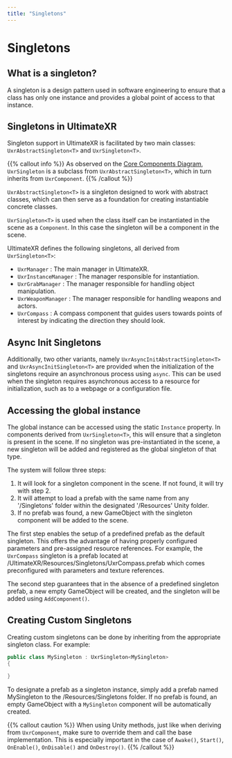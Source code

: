 ```yaml
---
title: "Singletons"
---
```


# Singletons

## What is a singleton?

A singleton is a design pattern used in software engineering to ensure that a class has only one instance and provides a global point of access to that instance.

## Singletons in UltimateXR

Singleton support in UltimateXR is facilitated by two main classes: `UxrAbstractSingleton<T>` and `UxrSingleton<T>`.

{{% callout info %}}
As observed on the [Core Components Diagram](/docs/programming-guide/architecture/core-components-diagram), `UxrSingleton` is a subclass from `UxrAbstractSingleton<T>`, which in turn inherits from `UxrComponent`.
{{% /callout %}}

`UxrAbstractSingleton<T>` is a singleton designed to work with abstract classes, which can then serve as a foundation for creating instantiable concrete classes.

`UxrSingleton<T>` is used when the class itself can be instantiated in the scene as a `Component`. In this case the singleton will be a component in the scene.

UltimateXR defines the following singletons, all derived from `UxrSingleton<T>`:
- `UxrManager` : The main manager in UltimateXR. 
- `UxrInstanceManager` : The manager responsible for instantiation.
- `UxrGrabManager` : The manager responsible for handling object manipulation.
- `UxrWeaponManager` : The manager responsible for handling weapons and actors.
- `UxrCompass` : A compass component that guides users towards points of interest by indicating the direction they should look.

## Async Init Singletons

Additionally, two other variants, namely `UxrAsyncInitAbstractSingleton<T>` and `UxrAsyncInitSingleton<T>` are provided when the initialization of the singletons require an asynchronous process using `async`.
This can be used when the singleton requires asynchronous access to a resource for initialization, such as to a webpage or a configuration file.

## Accessing the global instance

The global instance can be accessed using the static `Instance` property. In components derived from `UxrSingleton<T>`, this will ensure that a singleton is present in the scene. If no singleton was pre-instantiated in the scene, a new singleton will be added and registered as the global singleton of that type.

The system will follow three steps:
1. It will look for a singleton component in the scene. If not found, it will try with step 2.
2. It will attempt to load a prefab with the same name from any '/Singletons' folder within the designated '/Resources' Unity folder.
3. If no prefab was found, a new GameObject with the singleton component will be added to the scene.

The first step enables the setup of a predefined prefab as the default singleton. This offers the advantage of having properly configured parameters and pre-assigned resource references.
For example, the `UxrCompass` singleton is a prefab located at /UltimateXR/Resources/Singletons/UxrCompass.prefab which comes preconfigured with parameters and texture references.

The second step guarantees that in the absence of a predefined singleton prefab, a new empty GameObject will be created, and the singleton will be added using `AddComponent()`.

## Creating Custom Singletons

Creating custom singletons can be done by inheriting from the appropriate singleton class. For example:

```c#
public class MySingleton : UxrSingleton<MySingleton>
{

}
```

To designate a prefab as a singleton instance, simply add a prefab named MySingleton to the /Resources/Singletons folder. If no prefab is found, an empty GameObject with a `MySingleton` component will be automatically created.

{{% callout caution %}}
When using Unity methods, just like when deriving from `UxrComponent`, make sure to override them and call the base implementation.
This is especially important in the case of `Awake()`, `Start()`, `OnEnable()`, `OnDisable()` and `OnDestroy()`.
{{% /callout %}}
